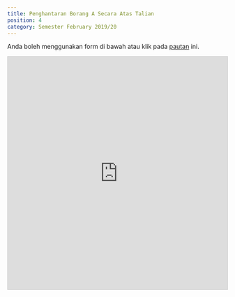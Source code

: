 ```yaml
---
title: Penghantaran Borang A Secara Atas Talian
position: 4
category: Semester February 2019/20
---
```

Anda boleh menggunakan form di bawah atau klik pada [pautan](https://airtable.com/shr9CVxVZoDhUZGnO) ini.

<iframe class="airtable-embed" src="https://airtable.com/embed/shr9CVxVZoDhUZGnO?backgroundColor=yellow" frameborder="0" onmousewheel="" width="100%" height="533" style="background: transparent; border: 1px solid #ccc;"></iframe>
